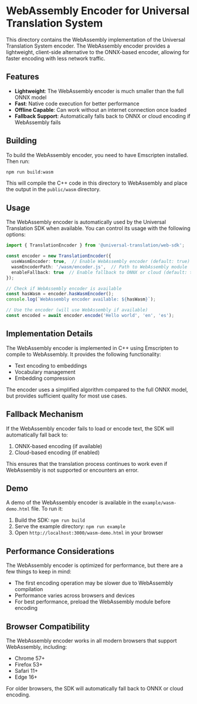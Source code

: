 # WebAssembly Encoder for Universal Translation System

This directory contains the WebAssembly implementation of the Universal Translation System encoder. The WebAssembly encoder provides a lightweight, client-side alternative to the ONNX-based encoder, allowing for faster encoding with less network traffic.

## Features

- **Lightweight**: The WebAssembly encoder is much smaller than the full ONNX model
- **Fast**: Native code execution for better performance
- **Offline Capable**: Can work without an internet connection once loaded
- **Fallback Support**: Automatically falls back to ONNX or cloud encoding if WebAssembly fails

## Building

To build the WebAssembly encoder, you need to have Emscripten installed. Then run:

```bash
npm run build:wasm
```

This will compile the C++ code in this directory to WebAssembly and place the output in the `public/wasm` directory.

## Usage

The WebAssembly encoder is automatically used by the Universal Translation SDK when available. You can control its usage with the following options:

```typescript
import { TranslationEncoder } from '@universal-translation/web-sdk';

const encoder = new TranslationEncoder({
  useWasmEncoder: true,  // Enable WebAssembly encoder (default: true)
  wasmEncoderPath: '/wasm/encoder.js',  // Path to WebAssembly module
  enableFallback: true  // Enable fallback to ONNX or cloud (default: true)
});

// Check if WebAssembly encoder is available
const hasWasm = encoder.hasWasmEncoder();
console.log(`WebAssembly encoder available: ${hasWasm}`);

// Use the encoder (will use WebAssembly if available)
const encoded = await encoder.encode('Hello world', 'en', 'es');
```

## Implementation Details

The WebAssembly encoder is implemented in C++ using Emscripten to compile to WebAssembly. It provides the following functionality:

- Text encoding to embeddings
- Vocabulary management
- Embedding compression

The encoder uses a simplified algorithm compared to the full ONNX model, but provides sufficient quality for most use cases.

## Fallback Mechanism

If the WebAssembly encoder fails to load or encode text, the SDK will automatically fall back to:

1. ONNX-based encoding (if available)
2. Cloud-based encoding (if enabled)

This ensures that the translation process continues to work even if WebAssembly is not supported or encounters an error.

## Demo

A demo of the WebAssembly encoder is available in the `example/wasm-demo.html` file. To run it:

1. Build the SDK: `npm run build`
2. Serve the example directory: `npm run example`
3. Open `http://localhost:3000/wasm-demo.html` in your browser

## Performance Considerations

The WebAssembly encoder is optimized for performance, but there are a few things to keep in mind:

- The first encoding operation may be slower due to WebAssembly compilation
- Performance varies across browsers and devices
- For best performance, preload the WebAssembly module before encoding

## Browser Compatibility

The WebAssembly encoder works in all modern browsers that support WebAssembly, including:

- Chrome 57+
- Firefox 53+
- Safari 11+
- Edge 16+

For older browsers, the SDK will automatically fall back to ONNX or cloud encoding.